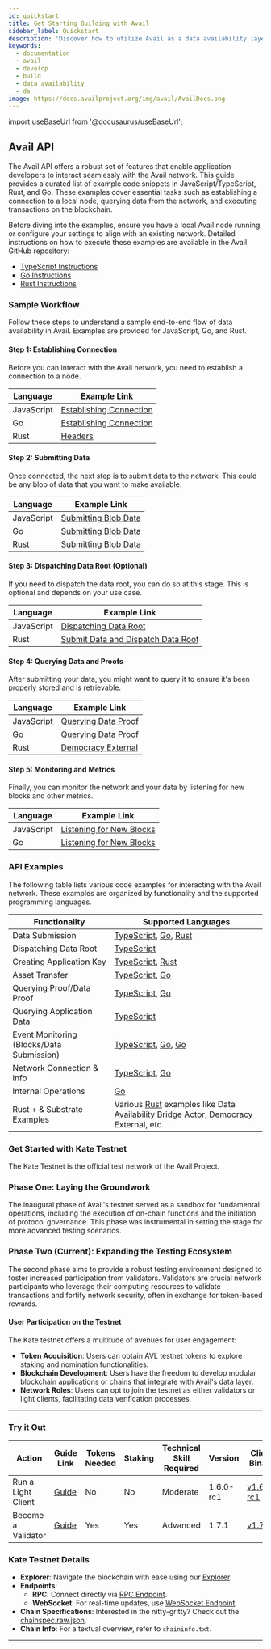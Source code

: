 ```yaml
---
id: quickstart
title: Get Starting Building with Avail
sidebar_label: Quickstart
description: 'Discover how to utilize Avail as a data availability layer.'
keywords:
  - documentation
  - avail
  - develop
  - build
  - data availability
  - da
image: https://docs.availproject.org/img/avail/AvailDocs.png
---
```


import useBaseUrl from '@docusaurus/useBaseUrl';

<!--
Construct any blockchain-based solution using Avail.

## Construct Modular Solutions

| Solution          | Guide                                       |
|-------------------|---------------------------------------------|
| Validium          | [<ins>How to Build a Validium using Avail</ins>](/build/validium.md) |
| ZK-Rollup         | [<ins>How to Build a ZK-Rollup using Avail</ins>](/build/zk-rollup.md) |
| Optimistic Rollup | [<ins>How to Build an Optimistic Rollup using Avail</ins>](/build/op-rollup.md) |
| App-chain         | [<ins>How to Build an App-chain using Avail</ins>](/build/app-chain.md) |
| Volition          | [<ins>How to Build a Volition using Avail</ins>](/build/volition.md) |

-->

## Avail API

The Avail API offers a robust set of features that enable application developers to interact
seamlessly with the Avail network. This guide provides a curated list of example code snippets in
JavaScript/TypeScript, Rust, and Go. These examples cover essential tasks such as establishing a
connection to a local node, querying data from the network, and executing transactions on the
blockchain.

Before diving into the examples, ensure you have a local Avail node running or configure your settings to align with an existing network. Detailed instructions on how to execute these examples are available in the Avail GitHub repository:

- [TypeScript Instructions](https://github.com/availproject/avail/blob/develop/examples/ts/README.md)
- [Go Instructions](https://github.com/availproject/avail/blob/develop/examples/go/README.md)
- [Rust Instructions](https://github.com/availproject/avail/blob/develop/avail-subxt/examples/README.md)

### Sample Workflow

Follow these steps to understand a sample end-to-end flow of data availability in Avail. Examples are provided for JavaScript, Go, and Rust.

#### Step 1: Establishing Connection

Before you can interact with the Avail network, you need to establish a connection to a node.

| Language   | Example Link                                                                                             |
| ---------- | -------------------------------------------------------------------------------------------------------- |
| JavaScript | [Establishing Connection](https://github.com/availproject/avail/tree/develop/examples/ts/src/connect.ts) |
| Go         | [Establishing Connection](https://github.com/availproject/avail/tree/old_develop/examples/go/connect)    |
| Rust       | [Headers](https://github.com/availproject/avail/blob/old_develop/avail-subxt/examples/headers.rs)        |

#### Step 2: Submitting Data

Once connected, the next step is to submit data to the network. This could be any blob of data that you want to make available.

| Language   | Example Link                                                                                                       |
| ---------- | ------------------------------------------------------------------------------------------------------------------ |
| JavaScript | [Submitting Blob Data](https://github.com/availproject/avail/tree/develop/examples/ts/src/data_submit.ts)          |
| Go         | [Submitting Blob Data](https://github.com/availproject/avail/tree/old_develop/examples/go/dataSubmit)              |
| Rust       | [Submitting Blob Data](https://github.com/availproject/avail/blob/old_develop/avail-subxt/examples/submit_data.rs) |

#### Step 3: Dispatching Data Root (Optional)

If you need to dispatch the data root, you can do so at this stage. This is optional and depends on your use case.

| Language   | Example Link                                                                                                                                            |
| ---------- | ------------------------------------------------------------------------------------------------------------------------------------------------------- |
| JavaScript | [Dispatching Data Root](https://github.com/availproject/avail/tree/develop/examples/ts/src/dispatch_data_root.ts)                                       |
| Rust       | [Submit Data and Dispatch Data Root](https://github.com/availproject/avail/blob/old_develop/avail-subxt/examples/submit_data_and_dispatch_data_root.rs) |

#### Step 4: Querying Data and Proofs

After submitting your data, you might want to query it to ensure it's been properly stored and is retrievable.

| Language   | Example Link                                                                                                            |
| ---------- | ----------------------------------------------------------------------------------------------------------------------- |
| JavaScript | [Querying Data Proof](https://github.com/availproject/avail/tree/develop/examples/ts/src/query_proof_data.ts)           |
| Go         | [Querying Data Proof](https://github.com/availproject/avail/tree/old_develop/examples/go/queryProofData)                |
| Rust       | [Democracy External](https://github.com/availproject/avail/blob/old_develop/avail-subxt/examples/democracy_external.rs) |

#### Step 5: Monitoring and Metrics

Finally, you can monitor the network and your data by listening for new blocks and other metrics.

| Language   | Example Link                                                                                                        |
| ---------- | ------------------------------------------------------------------------------------------------------------------- |
| JavaScript | [Listening for New Blocks](https://github.com/availproject/avail/tree/develop/examples/ts/src/listen_new_blocks.ts) |
| Go         | [Listening for New Blocks](https://github.com/availproject/avail/tree/old_develop/examples/go/listenNewBlocks)      |

### API Examples

The following table lists various code examples for interacting with the Avail network. These examples are organized by functionality and the supported programming languages.

| Functionality                             | Supported Languages                                                                                                                                                                                                                                                                                                                              |
| ----------------------------------------- | ------------------------------------------------------------------------------------------------------------------------------------------------------------------------------------------------------------------------------------------------------------------------------------------------------------------------------------------------ |
| Data Submission                           | [<ins>TypeScript</ins>](https://github.com/availproject/avail/tree/develop/examples/ts/src/data_submit.ts), [<ins>Go</ins>](https://github.com/availproject/avail/tree/old_develop/examples/go/dataSubmit), [<ins>Rust</ins>](https://github.com/availproject/avail/blob/old_develop/avail-subxt/examples/submit_data_and_dispatch_data_root.rs) |
| Dispatching Data Root                     | [<ins>TypeScript</ins>](https://github.com/availproject/avail/tree/develop/examples/ts/src/dispatch_data_root.ts)                                                                                                                                                                                                                                |
| Creating Application Key                  | [<ins>TypeScript</ins>](https://github.com/availproject/avail/tree/develop/examples/ts/src/app_id.ts), [<ins>Rust</ins>](https://github.com/availproject/avail/blob/old_develop/avail-subxt/examples/create_app_key.rs)                                                                                                                          |
| Asset Transfer                            | [<ins>TypeScript</ins>](https://github.com/availproject/avail/tree/develop/examples/ts/src/transfer.ts), [<ins>Go</ins>](https://github.com/availproject/avail/tree/old_develop/examples/go/transfer)                                                                                                                                            |
| Querying Proof/Data Proof                 | [<ins>TypeScript</ins>](https://github.com/availproject/avail/tree/develop/examples/ts/src/query_proof.ts), [<ins>Go</ins>](https://github.com/availproject/avail/tree/old_develop/examples/go/queryProofData)                                                                                                                                   |
| Querying Application Data                 | [<ins>TypeScript</ins>](https://github.com/availproject/avail/tree/develop/examples/ts/src/query_app_data.ts)                                                                                                                                                                                                                                    |
| Event Monitoring (Blocks/Data Submission) | [<ins>TypeScript</ins>](https://github.com/availproject/avail/tree/develop/examples/ts/src/listen_new_blocks.ts), [<ins>Go</ins>](https://github.com/availproject/avail/tree/old_develop/examples/go/listenNewBlocks), [<ins>Go</ins>](https://github.com/availproject/avail/tree/old_develop/examples/go/dataSubmitWatch)                       |
| Network Connection & Info                 | [<ins>TypeScript</ins>](https://github.com/availproject/avail/tree/develop/examples/ts/src/connect.ts), [<ins>Go</ins>](https://github.com/availproject/avail/tree/old_develop/examples/go/connect)                                                                                                                                              |
| Internal Operations                       | [<ins>Go</ins>](https://github.com/availproject/avail/tree/old_develop/examples/go/internal)                                                                                                                                                                                                                                                     |
| Rust + & Substrate Examples               | Various [<ins>Rust</ins>](https://github.com/availproject/avail/blob/old_develop/avail-subxt/examples/) examples like Data Availability Bridge Actor, Democracy External, etc.                                                                                                                                                                   |

### Get Started with Kate Testnet

The Kate Testnet is the official test network of the Avail Project.

### Phase One: Laying the Groundwork

The inaugural phase of Avail's testnet served as a sandbox for fundamental
operations, including the execution of on-chain functions and the initiation
of protocol governance. This phase was instrumental in setting the stage for
more advanced testing scenarios.

### Phase Two (Current): Expanding the Testing Ecosystem

The second phase aims to provide a robust testing environment designed to foster
increased participation from validators. Validators are crucial network participants
who leverage their computing resources to validate transactions and fortify network
security, often in exchange for token-based rewards.

#### User Participation on the Testnet

The Kate testnet offers a multitude of avenues for user engagement:

- **Token Acquisition**: Users can obtain AVL testnet tokens to explore staking and
  nomination functionalities.
- **Blockchain Development**: Users have the freedom to develop modular blockchain applications
  or chains that integrate with Avail's data layer.
- **Network Roles**: Users can opt to join the testnet as either validators or light clients,
  facilitating data verification processes.

---

### Try it Out

| Action             | Guide Link                                                  | Tokens Needed | Staking | Technical Skill Required | Version   | Client Binary                                                                                |
| ------------------ | ----------------------------------------------------------- | ------------- | ------- | ------------------------ | --------- | -------------------------------------------------------------------------------------------- |
| Run a Light Client | [<ins>Guide</ins>](/docs/operate/node/0010-light-client.md) | No            | No      | Moderate                 | 1.6.0-rc1 | [<ins>v1.6.0-rc1</ins>](https://github.com/availproject/avail-light/releases/tag/v1.6.0-rc1) |
| Become a Validator | [<ins>Guide</ins>](/category/become-a-validator/)           | Yes           | Yes     | Advanced                 | 1.7.1     | [<ins>v1.7.1</ins>](https://github.com/availproject/avail/releases/tag/v1.7.1)               |

### Kate Testnet Details

- **Explorer**: Navigate the blockchain with ease using our [<ins>Explorer</ins>](https://kate.avail.tools).
- **Endpoints**:
  - **RPC**: Connect directly via [<ins>RPC Endpoint</ins>](https://kate.avail.tools/v1).
  - **WebSocket**: For real-time updates, use [<ins>WebSocket Endpoint</ins>](wss://kate.avail.tools/ws).
- **Chain Specifications**: Interested in the nitty-gritty? Check out the [<ins>chainspec.raw.json</ins>](https://kate.avail.tools/#/explorer/chainspec).
- **Chain Info**: For a textual overview, refer to `chaininfo.txt`.

---
